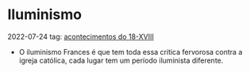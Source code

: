 # Iluminismo
2022-07-24
tag: [acontecimentos do  18-XVIII](../../Sec/Acontecimentos%20Dos%20Séculos/acontecimentos%20do%20%2018-XVIII.md)

* O iluminismo Frances é que tem toda essa crítica fervorosa contra a igreja católica, cada lugar tem um período iluminista diferente.

